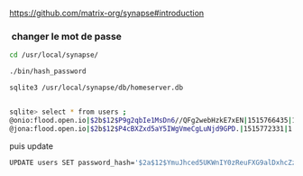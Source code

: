 https://github.com/matrix-org/synapse#introduction

###  changer le mot de passe

```bash
cd /usr/local/synapse/

./bin/hash_password

sqlite3 /usr/local/synapse/db/homeserver.db


sqlite> select * from users ;
@onio:flood.open.io|$2b$12$P9g2qbIe1MsDn6//QFg2webHzkE7xEN|1515766435|1||0|
@jona:flood.open.io|$2b$12$P4cBXZxd5aY5IWgVmeCgLuNjd9GPD.|1515772331|1||0|
```

 puis update

```bash
UPDATE users SET password_hash='$2a$12$YmuJhced5UKWnIY0zReuFXG9alDxhcZz1OWd60VSuuvx.feshYu'WHERE name='@onio:flood.opendns.io';
```
